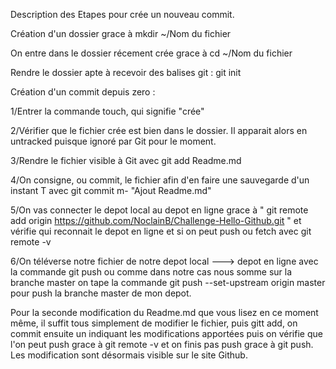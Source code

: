 Description des Etapes pour crée un nouveau commit.

Création d'un dossier grace à mkdir ~/Nom du fichier

On entre dans le dossier récement crée grace à cd ~/Nom du fichier

Rendre le dossier apte à recevoir des balises git : git init

Création d'un commit depuis zero :

1/Entrer la commande touch, qui signifie "crée"

2/Vérifier que le fichier crée est bien dans le dossier. Il apparait alors en untracked 
puisque ignoré par Git pour le moment.

3/Rendre le fichier visible à Git avec git add Readme.md

4/On consigne, ou commit, le fichier afin d'en faire une sauvegarde d'un instant T avec 
git commit m- "Ajout Readme.md"

5/On vas connecter le depot local au depot en ligne grace à 
" git remote add origin https://github.com/NoclainB/Challenge-Hello-Github.git " 
et vérifie qui reconnait le depot en ligne et si on peut push ou fetch avec git remote -v 

6/On téléverse notre fichier de notre depot local ---> depot en ligne 
avec la commande git push ou comme 
dans notre cas nous somme sur la branche master on tape la commande 
git push --set-upstream origin master pour push la branche master 
de mon depot.

Pour la seconde modification du Readme.md que vous lisez en ce moment même, il suffit tous simplement de modifier le fichier, puis gitt add, on commit ensuite un indiquant les modifications apportées puis on vérifie que l'on peut push grace à git remote -v et on finis pas push grace à git push.
Les modification sont désormais visible sur le site Github.